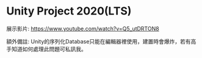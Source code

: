# Unity Project 2020(LTS)
展示影片:
https://www.youtube.com/watch?v=Q5_utDRTON8

額外備註:
Unity的序列化Database只能在編輯器裡使用，建置時會爆炸，若有高手知道如何處理此問題可私訊我。
